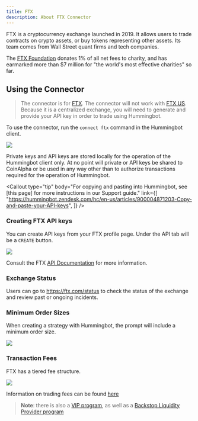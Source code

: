 ```yaml
---
title: FTX
description: About FTX Connector
---
```




FTX is a cryptocurrency exchange launched in 2019. It allows users to trade contracts on crypto assets, or buy tokens representing other assets. Its team comes from Wall Street quant firms and tech companies.

The [FTX Foundation](https://ftx.com/foundation) donates 1% of all net fees to charity, and has earmarked more than \$7 million for "the world's most effective charities" so far.

## Using the Connector

> The connector is for [FTX](https://ftx.com). The connector will not work with [FTX US](https://ftx.us). Because it is a centralized exchange, you will need to generate and provide your API key in order to trade using Hummingbot.

To use the connector, run the `connect ftx` command in the Hummingbot client.

![](/assets/img/ftx-api.png)

Private keys and API keys are stored locally for the operation of the Hummingbot client only. At no point will private or API keys be shared to CoinAlpha or be used in any way other than to authorize transactions required for the operation of Hummingbot.

<Callout
  type="tip"
  body="For copying and pasting into Hummingbot, see [this page] for more instructions in our Support guide."
  link={[
    "https://hummingbot.zendesk.com/hc/en-us/articles/900004871203-Copy-and-paste-your-API-keys",
  ]}
/>

### Creating FTX API keys

You can create API keys from your FTX profile page. Under the API tab will be a `CREATE` button.

![](/assets/img/ftx-create-api.png)

Consult the FTX [API Documentation](https://help.ftx.com/hc/en-us/articles/360028807171-api-docs) for more information.

<Callout
  type="warning"
  body="For API key permissions, we recommend using only #orders# enabled (read and write) API keys; enabling #withdraw, transfer, or the equivalent# is unnecessary for current Hummingbot strategies."
/>

### Exchange Status

Users can go to https://ftx.com/status to check the status of the exchange and review past or ongoing incidents.

### Minimum Order Sizes

When creating a strategy with Hummingbot, the prompt will include a minimum order size.

![](/assets/img/ftx-min-order.png)

### Transaction Fees

FTX has a tiered fee structure.

![](/assets/img/ftx-fees.png)

Information on trading fees can be found [here](https://help.ftx.com/hc/en-us/articles/360024479432-Fees)

> **Note**: there is also a [VIP program](https://help.ftx.com/hc/en-us/articles/360032890872-VIP-program), as well as a [Backstop Liquidity Provider program](https://help.ftx.com/hc/en-us/articles/360024479392)
